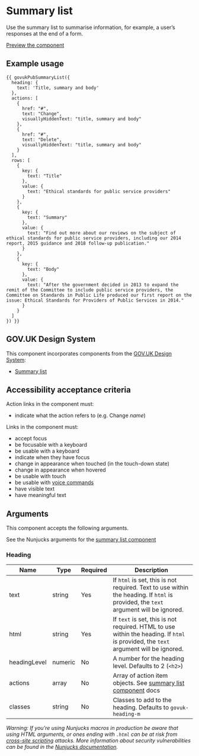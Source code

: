 # Summary list

Use the summary list to summarise information, for example, a user’s responses at the end of a form.

[Preview the component](https://govuk-publishing-frontend.herokuapp.com/components/summary-list/)

## Example usage

```
{{ govukPubSummaryList({
  heading: {
    text: 'Title, summary and body'
  },
  actions: [
    {
      href: "#",
      text: "Change",
      visuallyHiddenText: "title, summary and body"
    },
    {
      href: "#",
      text: "Delete",
      visuallyHiddenText: "title, summary and body"
    }
  ],
  rows: [
    {
      key: {
        text: "Title"
      },
      value: {
        text: "Ethical standards for public service providers"
      }
    },
    {
      key: {
        text: "Summary"
      },
      value: {
        text: "Find out more about our reviews on the subject of ethical standards for public service providers, including our 2014 report, 2015 guidance and 2018 follow-up publication."
      }
    },
    {
      key: {
        text: "Body"
      },
      value: {
        text: "After the government decided in 2013 to expand the remit of the Committee to include public service providers, the Committee on Standards in Public Life produced our first report on the issue: Ethical Standards for Providers of Public Services in 2014."
      }
    }
  ]
}) }}
```

## GOV.UK Design System

This component incorporates components from the [GOV.UK Design System](https://design-system.service.gov.uk/):

- [Summary list](https://design-system.service.gov.uk/components/summary-list)

## Accessibility acceptance criteria

Action links in the component must:

- indicate what the action refers to (e.g. Change *name*)

Links in the component must:

- accept focus
- be focusable with a keyboard
- be usable with a keyboard
- indicate when they have focus
- change in appearance when touched (in the touch-down state)
- change in appearance when hovered
- be usable with touch
- be usable with [voice commands](https://www.w3.org/WAI/perspectives/voice.html)
- have visible text
- have meaningful text

## Arguments

This component accepts the following arguments.

See the Nunjucks arguments for the [summary list component](https://design-system.service.gov.uk/components/summary-list)

### Heading 

|Name|Type|Required|Description|
|---|---|---|---|
|text|string|Yes|If `html` is set, this is not required. Text to use within the heading. If `html` is provided, the `text` argument will be ignored.|
|html|string|Yes|If `text` is set, this is not required. HTML to use within the heading. If `html` is provided, the `text` argument will be ignored.|
|headingLevel|numeric|No|A number for the heading level. Defaults to 2 (`<h2>`)|
|actions|array|No|Array of action item objects. See [summary list component](https://design-system.service.gov.uk/components/summary-list) docs|
|classes|string|No|Classes to add to the heading. Defaults to `govuk-heading-m`|

*Warning: If you’re using Nunjucks macros in production be aware that using HTML arguments, or ones ending with `.html` can be at risk from [cross-site scripting](https://en.wikipedia.org/wiki/Cross-site_scripting) attacks. More information about security vulnerabilities can be found in the [Nunjucks documentation](https://mozilla.github.io/nunjucks/api.html#user-defined-templates-warning).*
